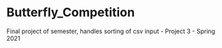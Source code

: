 # Butterfly_Competition
Final project of semester, handles sorting of csv input - Project 3 - Spring 2021 
